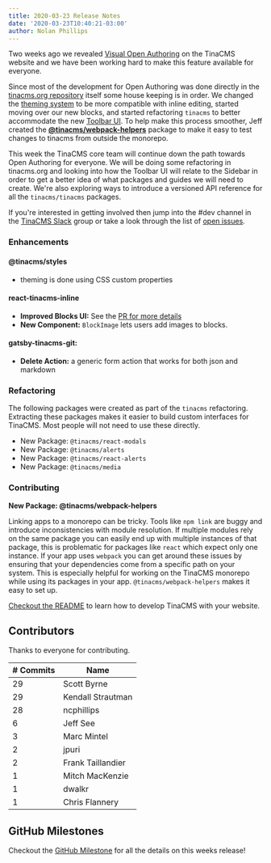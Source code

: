 ```yaml
---
title: 2020-03-23 Release Notes
date: '2020-03-23T10:40:21-03:00'
author: Nolan Phillips
---
```

Two weeks ago we revealed [Visual Open Authoring](https://tinacms.org/blog/introducing-visual-open-authoring "Introducing Visual Open Authoring") on the TinaCMS website and we have been working hard to make this feature available for everyone.

Since most of the development for Open Authoring was done directly in the [tinacms.org repository](https://github.com/tinacms/tinacms.org "GitHub: tinacms.org") itself some house keeping is in order. We changed the [theming system](/blog/designing-an-extensible-styling-system) to be more compatible with inline editing, started moving over our new blocks, and started refactoring `tinacms` to better accommodate the new [Toolbar UI](https://tinacms.org/blog/tinacms-ui-whats-next "TinaCMS UI: What's Next?"). To help make this process smoother, Jeff created the [**@tinacms/webpack-helpers**](https://github.com/tinacms/tinacms/tree/master/packages/@tinacms/webpack-helpers "@tinacms/webpack-helpers") package to make it easy to test changes to tinacms from outside the monorepo.

This week the TinaCMS core team will continue down the path towards Open Authoring for everyone. We will be doing some refactoring in tinacms.org and looking into how the Toolbar UI will relate to the Sidebar in order to get a better idea of what packages and guides we will need to create. We're also exploring ways to introduce a versioned API reference for all the `tinacms/tinacms` packages.

If you're interested in getting involved then jump into the #dev channel in the [TinaCMS Slack](https://join.slack.com/t/tinacms/shared_invite/enQtNzgxNDY1OTA3ODI3LTNkNWEwYjQyYTA2ZDZjZGQ2YmI5Y2ZlOWVmMjlkYmYxMzVmNjM0YTk2MWM2MTIzMmMxMDg3NWIxN2EzOWQ0NDM "TinaCMS Slack") group or take a look through the list of [open issues](https://github.com/tinacms/tinacms/issues "TinaCMS Issues").

### Enhancements

#### **@tinacms/styles**

* theming is done using CSS custom properties

#### **react-tinacms-inline**

* **Improved Blocks UI:** See the [PR for more details](https://github.com/tinacms/tinacms/pull/908 "Inline Block Fixes")
* **New Component:** `BlockImage` lets users add images to blocks.

#### **gatsby-tinacms-git:**

* **Delete Action:** a generic form action that works for both json and markdown

### Refactoring

The following packages were created as part of the `tinacms` refactoring. Extracting these packages makes it easier to build custom interfaces for TinaCMS. Most people will not need to use these directly.

* New Package: `@tinacms/react-modals`
* New Package: `@tinacms/alerts`
* New Package: `@tinacms/react-alerts`
* New Package: `@tinacms/media`

### Contributing

**New Package: @tinacms/webpack-helpers**

Linking apps to a monorepo can be tricky. Tools like `npm link` are buggy and introduce inconsistencies with module resolution. If multiple modules rely on the same package you can easily end up with multiple instances of that package, this is problematic for packages like `react` which expect only one instance. If your app uses `webpack` you can get around these issues by ensuring that your dependencies come from a specific path on your system. This is especially helpful for working on the TinaCMS monorepo while using its packages in your app. `@tinacms/webpack-helpers` makes it easy to set up.

[Checkout the README](https://github.com/tinacms/tinacms/tree/master/packages/@tinacms/webpack-helpers "@tinacms/webpack-helpers") to learn how to develop TinaCMS with your website.

## Contributors

Thanks to everyone for contributing.

| # Commits | Name |
| --- | --- |
| 29 | Scott Byrne |
| 29 | Kendall Strautman |
| 28 | ncphillips |
| 6 | Jeff See |
| 3 | Marc Mintel |
| 2 | jpuri |
| 2 | Frank Taillandier |
| 1 | Mitch MacKenzie |
| 1 | dwalkr |
| 1 | Chris Flannery |

## GitHub Milestones

Checkout the [GitHub Milestone](https://github.com/tinacms/tinacms/milestone/17?closed=1 "GitHub MIlestone") for all the details on this weeks release!

